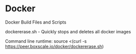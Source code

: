 # Docker
Docker Build Files and Scripts

dockererase.sh - Quickly stops and deletes all docker images

Command line runtime: source <(curl -s https://peer.boxscale.io/docker/dockererase.sh)
